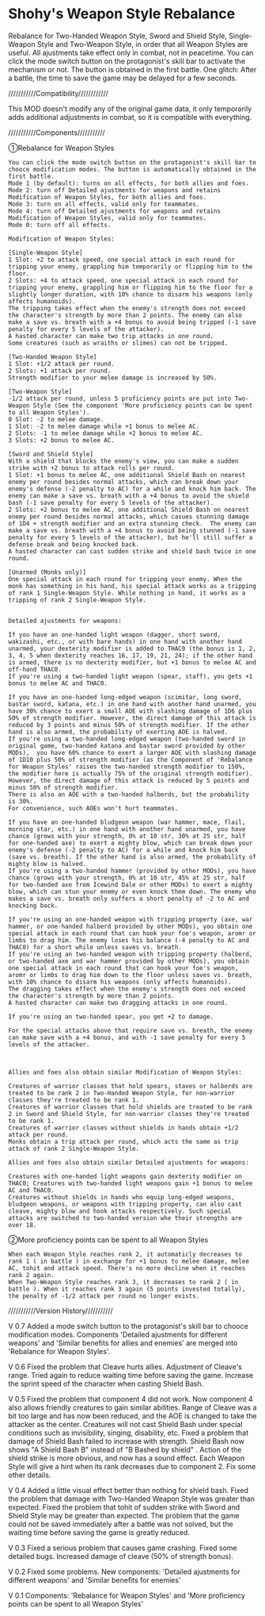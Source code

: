 # Shohy's Weapon Style Rebalance

Rebalance for Two-Handed Weapon Style, Sword and Shield Style, Single-Weapon Style and Two-Weapon Style, in order that all Weapon Styles are useful.
All ajustments take effect only in combat, not in peacetime.
You can click the mode switch button on the protagonist's skill bar to activate the mechanism or not. The button is obtained in the first battle. 
One glitch: After a battle, the time to save the game may be delayed for a few seconds.


///////////Compatibility////////////

This MOD doesn't modify any of the original game data, it only temporarily adds additional adjustments in combat, so it is compatible with everything.

///////////Components///////////

①Rebalance for Weapon Styles

	You can click the mode switch button on the protagonist's skill bar to chooce modification modes. The button is automatically obtained in the first battle. 
	Mode 1 (by default): turns on all effects, for both allies and foes. 
	Mode 2: turn off Detailed ajustments for weapons and retains Modification of Weapon Styles, for both allies and foes. 
	Mode 3: turn on all effects, valid only for teammates. 
	Mode 4: turn off Detailed ajustments for weapons and retains Modification of Weapon Styles, valid only for teammates. 
	Mode 0: turn off all effects.

	Modification of Weapon Styles:

	[Single-Weapon Style]
	1 Slot: +2 to attack speed, one special attack in each round for tripping your enemy, grappling him temporarily or flipping him to the floor. 
	2 Slots: +4 to attack speed, one special attack in each round for tripping your enemy, grappling him or flipping him to the floor for a slightly longer duration, with 10% chance to disarm his weapons (only affects humanoids). 
	The tripping takes effect when the enemy's strength does not exceed the character's strength by more than 2 points. The enemy can also make a save vs. breath with a +4 bonus to avoid being tripped (-1 save penalty for every 5 levels of the attacker).
	A hasted character can make two trip attacks in one round.
	Some creatures (such as wraiths or slimes) can not be tripped.

	[Two-Handed Weapon Style]
	1 Slot: +1/2 attack per round.
	2 Slots: +1 attack per round.
	Strength modifier to your melee damage is increased by 50%.

	[Two-Weapon Style]
	-1/2 attack per round, unless 5 proficiency points are put into Two-Weapon Style (See the component 'More proficiency points can be spent to all Weapon Styles').
	0 Slot: -2 to melee damage.
	1 Slot: -2 to melee damage while +1 bonus to melee AC.
	2 Slots: -1 to melee damage while +2 bonus to melee AC.
	3 Slots: +2 bonus to melee AC.

	[Sword and Shield Style]
	With a shield that blocks the enemy's view, you can make a sudden strike with +2 bonus to attack rolls per round.
	1 Slot: +1 bonus to melee AC, one additional Shield Bash on nearest enemy per round besides normal attacks, which can break down your enemy's defense (-2 penalty to AC) for a while and knock him back. The enemy can make a save vs. breath with a +4 bonus to avoid the shield bash (-1 save penalty for every 5 levels of the attacker).
	2 Slots: +2 bonus to melee AC, one additional Shield Bash on nearest enemy per round besides normal attacks, which casues stunning damage of 1D4 + strength modifier and an extra stunning check.  The enemy can make a save vs. breath with a +4 bonus to avoid being stunned (-1 save penalty for every 5 levels of the attacker), but he'll still suffer a defense break and being knocked back.
	A hasted character can cast sudden strike and shield bash twice in one round.

	[Unarmed (Monks only)]
	One special attack in each round for tripping your enemy. When the monk has something in his hand, his special attack works as a tripping of rank 1 Single-Weapon Style. While nothing in hand, it works as a tripping of rank 2 Single-Weapon Style.


	Detailed ajustments for weapons:

	If you have an one-handed light weapon (dagger, short sword, wakizashi, etc., or with bare hands) in one hand with another hand unarmed, your dexterity modifier is added to THAC0 (the bonus is 1, 2, 3, 4, 5 when dexterity reaches 16, 17, 19, 21, 24); if the other hand is armed, there is no dexterity modifier, but +1 bonus to melee AC and off-hand THAC0. 
	If you're using a two-handed light weapon (spear, staff), you gets +1 bonus to melee AC and THAC0.

	If you have an one-handed long-edged weapon (scimitar, long sword, bastar sword, katana, etc.) in one hand with another hand unarmed, you have 30% chance to exert a small AOE with slashing damage of 1D6 plus 50% of strength modifier. However, the direct damage of this attack is reduced by 3 points and minus 50% of strength modifier. If the other hand is also armed, the probability of exerting AOE is halved. 
	If you're using a two-handed long-edged weapon (two-handed sword in original game, two-handed katana and bastar sword provided by other MODs),  you have 60% chance to exert a larger AOE with slashing damage of 1D10 plus 50% of strength modifier (as the Component of 'Rebalance for Weapon Styles' raises the two-handed strength modifier to 150%, the modifier here is actually 75% of the original strength modifier). However, the direct damage of this attack is reduced by 5 points and minus 50% of strength modifier.
	There is also an AOE with a two-handed halberds, but the probability is 30%.
	For convenience, such AOEs won't hurt teammates.

	If you have an one-handed bludgeon weapon (war hammer, mace, flail, morning star, etc.) in one hand with another hand unarmed, you have chance (grows with your strength, 0% at 10 str, 30% at 25 str, half for one-handed axe) to exert a mighty blow, which can break down your enemy's defense (-2 penalty to AC) for a while and knock him back (save vs. breath). If the other hand is also armed, the probability of mighty blow is halved. 
	If you're using a two-handed hammer (provided by other MODs), you have chance (grows with your strength, 0% at 10 str, 45% at 25 str, half for two-handed axe from Icewind Dale or other MODs) to exert a mighty blow, which can stun your enemy or even knock them down. The enemy who makes a save vs. breath only suffers a short penalty of -2 to AC and knocking back.

	If you're using an one-handed weapon with tripping property (axe, war hammer, or one-handed halberd provided by other MODs), you obtain one special attack in each round that can hook your foe's weapon, aromr or limbs to drag him. The enemy loses his balance (-4 penalty to AC and THAC0) for a short while unless saves vs. breath.
	If you're using an two-handed weapon with tripping property (halberd, or two-handed axe and war hammer provided by other MODs), you obtain one special attack in each round that can hook your foe's weapon, aromr or limbs to drag him down to the floor unless saves vs. breath, with 10% chance to disarm his weapons (only affects humanoids). 
	The dragging takes effect when the enemy's strength does not exceed the character's strength by more than 2 points.
	A hasted character can make two dragging attacks in one round.

	If you're using an two-handed spear, you get +2 to damage.

	For the special attacks above that require save vs. breath, the enemy can make save with a +4 bonus, and with -1 save penalty for every 5 levels of the attacker.



	Allies and foes also obtain similar Modification of Weapon Styles:

	Creatures of warrior classes that hold spears, staves or halberds are treated to be rank 2 in Two-Handed Weapon Style, for non-warrior classes they're treated to be rank 1.
	Creatures of warrior classes that hold shields are treated to be rank 2 in Sword and Shield Style, for non-warrior classes they're treated to be rank 1.
	Creatures of warrior classes without shields in hands obtain +1/2 attack per round.
	Monks obtain a trip attack per round, which acts the same as trip attack of rank 2 Single-Weapon Style.

	Allies and foes also obtain similar Detailed ajustments for weapons:

	Creatures with one-handed light weapons gain dexterity modifier on THAC0; Creatures with two-handed light weapons gain +1 bonus to melee AC and THAC0.
	Creatures without shields in hands who equip long-edged weapons, bludgeon weapons, or weapons with tripping property, can also cast cleave, mighty blow and hook attacks respectively. Such special attacks are switched to two-handed version whe their strengths are over 18.


②More proficiency points can be spent to all Weapon Styles

	When each Weapon Style reaches rank 2, it automaticly decreases to rank 1 ( in battle ) in exchange for +1 bonus to melee damage, melee AC, tohit and attack speed. There's no more decline when it reaches rank 2 again.
	When Two-Weapon Style reaches rank 3, it decreases to rank 2 ( in battle ). When it reaches rank 3 again (5 points invested totally), the penalty of -1/2 attack per round no longer exists.


///////////Version History///////////

V 0.7
Added a mode switch button to the protagonist's skill bar to chooce modification modes.
Components 'Detailed ajustments for different weapons' and 'Similar benefits for allies and enemies' are merged into 'Rebalance for Weapon Styles'.

V 0.6
Fixed the problem that Cleave hurts allies. 
Adjustment of Cleave's range. 
Tried again to reduce waiting time before saving the game. 
Increase the sprint speed of the character when casting Shield Bash.

V 0.5
Fixed the problem that component 4 did not work. Now component 4 also allows friendly creatures to gain similar abilities. 
Range of Cleave was a bit too large and has now been reduced, and the AOE is changed to take the attacker as the center.
Creatures will not cast Shield Bash under special conditions such as invisibility, singing, disability, etc. 
Fixed a problem that damage of Shield Bash failed to increase with strength. 
Shield Bash now shows "A Shield Bash B" instead of "B Bashed by shield" .
Action of the shield strike is more obvious, and now has a sound effect.
Each Weapon Style will give a hint when its rank decreases due to component 2. 
Fix some other details.

V 0.4
Added a little visual effect better than nothing for shield bash.
Fixed the problem that damage with Two-Handed Weapon Style was greater than expected.
Fixed the problem that tohit of sudden strike with Sword and Shield Style may be greater than expected.
The problem that the game could not be saved immediately after a battle was not solved, but the waiting time before saving the game is greatly reduced.

V 0.3
Fixed a serious problem that causes game crashing. 
Fixed some detailed bugs. 
Increased damage of cleave (50% of strength bonus).

V 0.2
Fixed some problems. 
New components: 'Detailed ajustments for different weapons' and 'Similar benefits for enemies'

V 0.1
Components: 'Rebalance for Weapon Styles' and 'More proficiency points can be spent to all Weapon Styles'